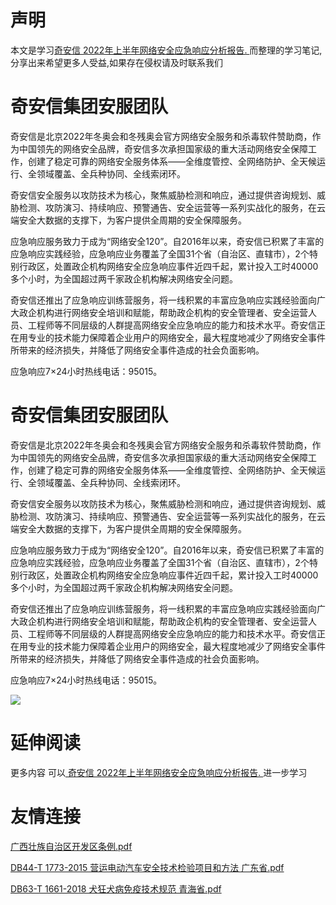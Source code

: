# 声明 
本文是学习[奇安信 2022年上半年网络安全应急响应分析报告. ](https://siduwenku.com/view/55009?f=new_2023)而整理的学习笔记,分享出来希望更多人受益,如果存在侵权请及时联系我们
# 奇安信集团安服团队  
  
奇安信是北京2022年冬奥会和冬残奥会官方网络安全服务和杀毒软件赞助商，作为中国领先的网络安全品牌，奇安信多次承担国家级的重大活动网络安全保障工作，创建了稳定可靠的网络安全服务体系——全维度管控、全网络防护、全天候运行、全领域覆盖、全兵种协同、全线索闭环。  
  
奇安信安全服务以攻防技术为核心，聚焦威胁检测和响应，通过提供咨询规划、威胁检测、攻防演习、持续响应、预警通告、安全运营等一系列实战化的服务，在云端安全大数据的支撑下，为客户提供全周期的安全保障服务。  
  
应急响应服务致力于成为“网络安全120”。自2016年以来，奇安信已积累了丰富的应急响应实践经验，应急响应业务覆盖了全国31个省（自治区、直辖市），2个特别行政区，处置政企机构网络安全应急响应事件近四千起，累计投入工时40000多个小时，为全国超过两千家政企机构解决网络安全问题。  
  
奇安信还推出了应急响应训练营服务，将一线积累的丰富应急响应实践经验面向广大政企机构进行网络安全培训和赋能，帮助政企机构的安全管理者、安全运营人员、工程师等不同层级的人群提高网络安全应急响应的能力和技术水平。奇安信正在用专业的技术能力保障着企业用户的网络安全，最大程度地减少了网络安全事件所带来的经济损失，并降低了网络安全事件造成的社会负面影响。  
  
应急响应7×24小时热线电话：95015。  
# 奇安信集团安服团队  
  
奇安信是北京2022年冬奥会和冬残奥会官方网络安全服务和杀毒软件赞助商，作为中国领先的网络安全品牌，奇安信多次承担国家级的重大活动网络安全保障工作，创建了稳定可靠的网络安全服务体系——全维度管控、全网络防护、全天候运行、全领域覆盖、全兵种协同、全线索闭环。  
  
奇安信安全服务以攻防技术为核心，聚焦威胁检测和响应，通过提供咨询规划、威胁检测、攻防演习、持续响应、预警通告、安全运营等一系列实战化的服务，在云端安全大数据的支撑下，为客户提供全周期的安全保障服务。  
  
应急响应服务致力于成为“网络安全120”。自2016年以来，奇安信已积累了丰富的应急响应实践经验，应急响应业务覆盖了全国31个省（自治区、直辖市），2个特别行政区，处置政企机构网络安全应急响应事件近四千起，累计投入工时40000多个小时，为全国超过两千家政企机构解决网络安全问题。  
  
奇安信还推出了应急响应训练营服务，将一线积累的丰富应急响应实践经验面向广大政企机构进行网络安全培训和赋能，帮助政企机构的安全管理者、安全运营人员、工程师等不同层级的人群提高网络安全应急响应的能力和技术水平。奇安信正在用专业的技术能力保障着企业用户的网络安全，最大程度地减少了网络安全事件所带来的经济损失，并降低了网络安全事件造成的社会负面影响。  
  
应急响应7×24小时热线电话：95015。  

![](http://public.host.github5.com/media/fengmian.png)
# 延伸阅读 
 更多内容 可以[ 奇安信 2022年上半年网络安全应急响应分析报告. ](https://siduwenku.com/view/55009?f=2023)进一步学习

# 友情连接
[广西壮族自治区开发区条例.pdf](http://github5.com/view/78298?f=new)

[DB44-T 1773-2015 营运电动汽车安全技术检验项目和方法 广东省.pdf](http://github5.com/view/46095?f=new)

[DB63-T 1661-2018 犬狂犬病免疫技术规范 青海省.pdf](http://github5.com/view/41314?f=new)

